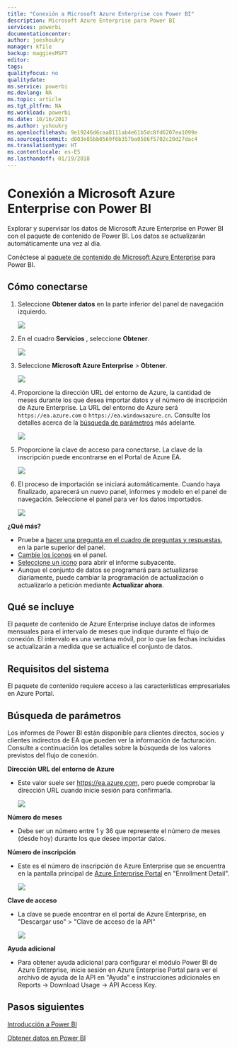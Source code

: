 ```yaml
---
title: "Conexión a Microsoft Azure Enterprise con Power BI"
description: Microsoft Azure Enterprise para Power BI
services: powerbi
documentationcenter: 
author: joeshoukry
manager: kfile
backup: maggiesMSFT
editor: 
tags: 
qualityfocus: no
qualitydate: 
ms.service: powerbi
ms.devlang: NA
ms.topic: article
ms.tgt_pltfrm: NA
ms.workload: powerbi
ms.date: 10/16/2017
ms.author: yshoukry
ms.openlocfilehash: 9e19246d6caa8111ab4e61b5dc8fd6207ea1099e
ms.sourcegitcommit: d803e85bb0569f6b357ba0586f5702c20d27dac4
ms.translationtype: HT
ms.contentlocale: es-ES
ms.lasthandoff: 01/19/2018
---
```

# <a name="connect-to-microsoft-azure-enterprise-with-power-bi"></a>Conexión a Microsoft Azure Enterprise con Power BI
Explorar y supervisar los datos de Microsoft Azure Enterprise en Power BI con el paquete de contenido de Power BI. Los datos se actualizarán automáticamente una vez al día.

Conéctese al [paquete de contenido de Microsoft Azure Enterprise](https://app.powerbi.com/getdata/services/azure-enterprise) para Power BI.

## <a name="how-to-connect"></a>Cómo conectarse
1. Seleccione **Obtener datos** en la parte inferior del panel de navegación izquierdo.
   
    ![](media/service-connect-to-azure-enterprise/getdata.png)
2. En el cuadro **Servicios** , seleccione **Obtener**.
   
   ![](media/service-connect-to-azure-enterprise/services.png)
3. Seleccione **Microsoft Azure Enterprise** \> **Obtener**.
   
   ![](media/service-connect-to-azure-enterprise/mazureenterprise.png)
4. Proporcione la dirección URL del entorno de Azure, la cantidad de meses durante los que desea importar datos y el número de inscripción de Azure Enterprise. La URL del entorno de Azure será `https://ea.azure.com` o `https://ea.windowsazure.cn`. Consulte los detalles acerca de la [búsqueda de parámetros](#FindingParams) más adelante.
   
    ![](media/service-connect-to-azure-enterprise/params.png)
5. Proporcione la clave de acceso para conectarse. La clave de la inscripción puede encontrarse en el Portal de Azure EA.
   
    ![](media/service-connect-to-azure-enterprise/creds.png)
6. El proceso de importación se iniciará automáticamente. Cuando haya finalizado, aparecerá un nuevo panel, informes y modelo en el panel de navegación. Seleccione el panel para ver los datos importados.
   
   ![](media/service-connect-to-azure-enterprise/dashboard.png)

**¿Qué más?**

* Pruebe a [hacer una pregunta en el cuadro de preguntas y respuestas](power-bi-q-and-a.md), en la parte superior del panel.
* [Cambie los iconos](service-dashboard-edit-tile.md) en el panel.
* [Seleccione un icono](service-dashboard-tiles.md) para abrir el informe subyacente.
* Aunque el conjunto de datos se programará para actualizarse diariamente, puede cambiar la programación de actualización o actualizarlo a petición mediante **Actualizar ahora**.

## <a name="whats-included"></a>Qué se incluye
El paquete de contenido de Azure Enterprise incluye datos de informes mensuales para el intervalo de meses que indique durante el flujo de conexión. El intervalo es una ventana móvil, por lo que las fechas incluidas se actualizarán a medida que se actualice el conjunto de datos.

## <a name="system-requirements"></a>Requisitos del sistema
El paquete de contenido requiere acceso a las características empresariales en Azure Portal.

<a name="FindingParams"></a>

## <a name="finding-parameters"></a>Búsqueda de parámetros
Los informes de Power BI están disponible para clientes directos, socios y clientes indirectos de EA que pueden ver la información de facturación. Consulte a continuación los detalles sobre la búsqueda de los valores previstos del flujo de conexión.

**Dirección URL del entorno de Azure**

* Este valor suele ser https://ea.azure.com, pero puede comprobar la dirección URL cuando inicie sesión para confirmarla.
  
    ![](media/service-connect-to-azure-enterprise/params3.png)

**Número de meses**

* Debe ser un número entre 1 y 36 que represente el número de meses (desde hoy) durante los que desee importar datos.

**Número de inscripción**

* Este es el número de inscripción de Azure Enterprise que se encuentra en la pantalla principal de [Azure Enterprise Portal](https://ea.azure.com/) en "Enrollment Detail".
  
    ![](media/service-connect-to-azure-enterprise/params2.png)

**Clave de acceso**

* La clave se puede encontrar en el portal de Azure Enterprise, en "Descargar uso" > "Clave de acceso de la API"
  
    ![](media/service-connect-to-azure-enterprise/creds2.png)

**Ayuda adicional**

* Para obtener ayuda adicional para configurar el módulo Power BI de Azure Enterprise, inicie sesión en Azure Enterprise Portal para ver el archivo de ayuda de la API en "Ayuda" e instrucciones adicionales en Reports -> Download Usage -> API Access Key.

## <a name="next-steps"></a>Pasos siguientes
[Introducción a Power BI](service-get-started.md)

[Obtener datos en Power BI](service-get-data.md)


